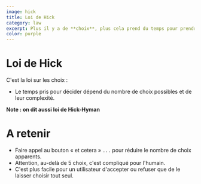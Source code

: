 ```yaml
---
image: hick
title: Loi de Hick
category: law
excerpt: Plus il y a de **choix**, plus cela prend du temps pour prendre une décision.
color: purple
---
```


# Loi de Hick

C'est la loi sur les choix :

- Le temps pris pour décider dépend du nombre de choix possibles et de leur complexité.

**Note : on dit aussi loi de Hick-Hyman**

# A retenir

- Faire appel au bouton « et cetera » `...` pour réduire le nombre de choix apparents.
- Attention, au-delà de 5 choix, c'est compliqué pour l'humain.
- C'est plus facile pour un utilisateur d'accepter ou refuser que de le laisser choisir tout seul.

